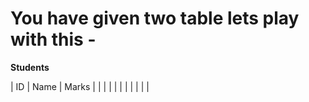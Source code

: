 # You have given two table lets play with this -

**Students**

| ID  | Name | Marks |
|  |   |
|  |        |        |
|     |   |

